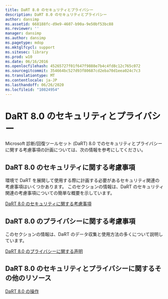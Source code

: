 ```yaml
---
title: DaRT 8.0 のセキュリティとプライバシー
description: DaRT 8.0 のセキュリティとプライバシー
author: dansimp
ms.assetid: 668188fc-d9e9-4607-b90a-9e50bf53bc88
ms.reviewer: ''
manager: dansimp
ms.author: dansimp
ms.pagetype: mdop
ms.mktglfcycl: support
ms.sitesec: library
ms.prod: w10
ms.date: 06/16/2016
ms.openlocfilehash: 45265727f01f647f9888e7b4c4fd8c12c765c072
ms.sourcegitcommit: 354664bc527d93f80687cd2eba70d1eea024c7c3
ms.translationtype: MT
ms.contentlocale: ja-JP
ms.lasthandoff: 06/26/2020
ms.locfileid: "10824954"
---
```

# DaRT 8.0 のセキュリティとプライバシー


Microsoft 診断/回復ツールセット (DaRT) 8.0 でのセキュリティとプライバシーに関する考慮事項の計画については、次の情報を参考にしてください。

## DaRT 8.0 のセキュリティに関する考慮事項


環境で DaRT を展開して使用する際に計画する必要があるセキュリティ関連の考慮事項はいくつかあります。 このセクションの情報は、DaRT のセキュリティ関連の考慮事項についての簡単な概要を示しています。

[DaRT 8.0 のセキュリティに関する考慮事項](security-considerations-for-dart-80--dart-8.md)

## DaRT 8.0 のプライバシーに関する考慮事項


このセクションの情報は、DaRT のデータ収集と使用方法の多くについて説明しています。

[DaRT 8.0 のプライバシーに関する声明](dart-80-privacy-statement-dart-8.md)

## DaRT 8.0 のセキュリティとプライバシーに関するその他のリソース


[DaRT 8.0 の操作](operations-for-dart-80-dart-8.md)

 

 





